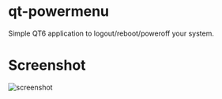 # qt-powermenu
Simple QT6 application to logout/reboot/poweroff your system.

# Screenshot
![screenshot](https://i.imgur.com/7VFtwp4.png)
